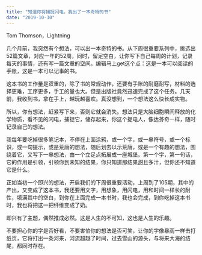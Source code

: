 ```yaml
---
title: "知道你将捕捉闪电，我出了一本奇特的书"
date: "2019-10-30"
---
```


Tom Thomson，Lightning

  

几个月前，我突然有个想法，可以出一本奇特的书。从下周很重要系列中，挑选出52篇文章，对应一年的52周，同时，留足空白，让你写下自己每周的计划，记录每天的事情，还有写一篇文章的空间。编辑马上get这个点：这是一本可以阅读的手账，这是一本可以记事的书。  

  

这本书的工作量是双重的，除了书的常规动作，还要有手账的耐磨耐写，材料的选择更难，工序更多，手工的量也大。但是出版社竟然迅速完成了这个任务。几天前，我收到书，拿在手上，越玩越喜欢。真没想到，一个想法这么快长成实物。

  

所以，你有想法，赶紧写下来，否则它就会消失。想法只是大脑细胞瞬间释放的化学物质，看不见的闪电，捕捉它，储存起来，你这个捉电人，像达芬奇一样，随时记录自己的想法。

  

我每年要吃掉很多笔记本，不停在上面涂鸦，或一个字，或一串符号，或一个标识，或一句提示，或是荒唐的想法，随后划去以示荒唐，或是一个有趣的想法，围绕着它，又写下一串想法，由一个立足点拓展成一座城堡。第一个字，第一句话，它的作用是引领，引领你到未知的结果，你只知道那结果甜且多汁，但你还不知道它是什么。

  

正如当初一个即兴的想法，开启我们的下周很重要活动，上周到了105期，其中的产出，又变成了这本书，我还要用文字，用想象，用闪电，用和时间一样长的耐性，填满其中的空白，到你在上面完成一本书时，我也会完成，到你吃掉这本书时，我也将把这一把纤维变成了奶。

  

即兴有了主题，偶然推成必然。这是人生的不可知，这也是人生的乐趣。

  

不要担心你的字是否好看，不要害怕你的想法是否可笑，让你的字像暴雨一样击打纸页，它将打出一条河来，河流超越了时间，过去雪山的源头，与将来大海的结尾，都同时存在。
